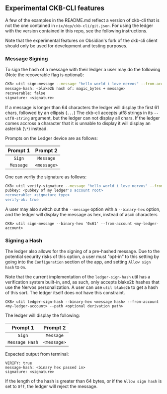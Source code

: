 ## Experimental CKB-CLI features
A few of the examples in the README.md reflect a version of ckb-cli that is not the one contained in `nix/dep/ckb-cli/git.json`. For
using the ledger with the version contained in this repo, see the following instructions.

Note that the experimental features on Obsidian's fork of the ckb-cli client should only be used for development and testing purposes.

### Message Signing

To sign the hash of a message with their ledger a user may do the following (Note the recoverable flag is optional):

```sh
CKB> util sign-message --message "hello world i love nervos" --from-account <my-ledger-account> --recoverable
message-hash: <blake2b hash of: magic_bytes + message>
recoverable: false
signature: <signature>
```
If a message is longer than 64 characters the ledger will display the first 61 chars, followed by an ellipsis (`...`)
The ckb-cli accepts utf8 strings in its `--utf8-string` argument, but the ledger can not display all chars. If the ledger comes accross a
character that it is unnable to display it will display an asterisk (`\*`) instead.

Prompts on the Ledger device are as follows:

|  Prompt 1 	|   Prompt 2  	|
|:---------:	|:-----------:	|
|   `Sign`  	|  `Message`  	|
| `Message` 	| `<message>` 	|

One can verfiy the signature as follows:

```bash
CKB> util verify-signature --message "hello world i love nervos" --from-account <my-ledger-account> --signature <signature from above>
pubkey: <pubkey of my ledger's account root>
recoverable: <signature type>
verify-ok: true
```

A user may also switch out the `--message` option with a `--binary-hex` option, and the ledger will display
the message as hex, instead of ascii characters
```
CKB> util sign-message --binary-hex '0x61' --from-account <my-ledger-account> 
```

### Signing a Hash ###
The ledger also allows for the signing of a pre-hashed message. Due to the potential security risks of this option, a user must "opt-in" to this
setting by going into the `Configuration` section of the app, and setting `Allow sign hash` to `On`.

Note that the current implementation of the `ledger-sign-hash` util has a verification system built-in, and, as such, only accepts
blake2b hashes that use the Nervos personalization. A user can use `util blake2b` to get a hash of this sort. The ledger itself does not have
this constraint.
```
CKB> util ledger-sign-hash --binary-hex <message hash> --from-account <my-ledger-account> --path <optional derivation path>
```
The ledger will display the following:

|    Prompt 1    	|   Prompt 2  	|
|:--------------:	|:-----------:	|
|     `Sign`     	|  `Message`  	|
| `Message Hash` 	| `<message>` 	|

Expected output from terminal:
```
VERIFY: true 
message-hash: <binary hex passed in>
signature: <signature>
```

If the length of the hash is greater than 64 bytes, or if the `Allow sign hash` is set to `Off`, the ledger will reject the message.
